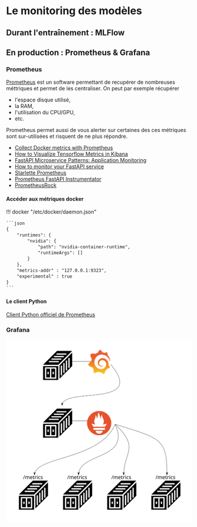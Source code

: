 # Le monitoring des modèles

## Durant l'entraînement : MLFlow

## En production : Prometheus & Grafana

### Prometheus

[Prometheus](https://prometheus.io/) est un software permettant de recupérer de nombreuses méttriques et permet de les centraliser. On peut par exemple récupérer

- l'espace disque utilisé,
- la RAM,
- l'utilisation du CPU/GPU,
- etc.

Prometheus permet aussi de vous alerter sur certaines des ces métriques sont sur-utilisées et risquent de ne plus répondre.

- [Collect Docker metrics with Prometheus](https://docs.docker.com/config/daemon/prometheus/)
- [How to Visualize Tensorflow Metrics in Kibana](https://medium.com/fourthline-tech/how-to-visualize-tensorflow-metrics-in-kibana-761268353ca3)
- [FastAPI Microservice Patterns: Application Monitoring](https://medium.com/swlh/fastapi-microservice-patterns-application-monitoring-49fcb7341d9a)
- [How to monitor your FastAPI service](https://guitton.co/posts/fastapi-monitoring/)
- [Starlette Prometheus](https://github.com/perdy/starlette-prometheus)
- [Prometheus FastAPI Instrumentator](https://github.com/trallnag/prometheus-fastapi-instrumentator)
- [PrometheusRock](https://github.com/kozhushman/prometheusrock)
#### Accéder aux métriques docker

!!! docker "/etc/docker/daemon.json"

    ```json
    {
        "runtimes": {
            "nvidia": {
                "path": "nvidia-container-runtime",
                "runtimeArgs": []
            }
        },
        "metrics-addr" : "127.0.0.1:9323",
        "experimental" : true
    }
    ```

#### Le client Python

[Client Python officiel de Prometheus](https://github.com/prometheus/client_python)

### Grafana

![screen](./images/prometheus_grafana.svg)